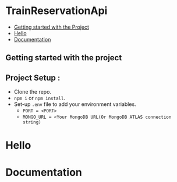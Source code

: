 # TrainReservationApi


- [Getting started with the Project](#getting-started-with-the-project)
- [Hello](#hello)
- [Documentation](#documentation)

## Getting started with the project

## Project Setup : 

- Clone the repo.
- `npm i` or `npm install`.
- Set-up `.env` file to add your environment variables.
    - `PORT = <PORT>`
    -  `MONGO_URL = <Your MongoDB URL(Or MongoDB ATLAS connection string) `











# Hello














# Documentation
